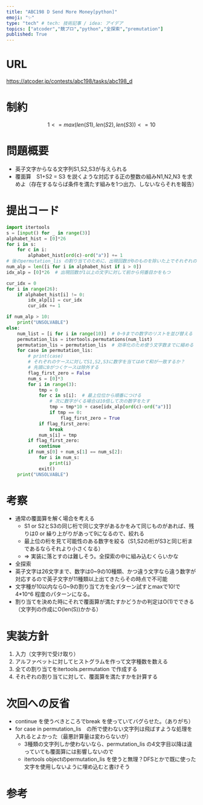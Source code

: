 ```yaml
---
title: "ABC198 D Send More Money[python]"
emoji: "✨"
type: "tech" # tech: 技術記事 / idea: アイデア
topics: ["atcoder","競プロ","python","全探索","premutation"]
published: True
---
```


# URL
https://atcoder.jp/contests/abc198/tasks/abc198_d

# 制約
$$1 <= max(len(S1),len(S2),len(S3)) <= 10$$

# 問題概要
- 英子文字からなる文字列S1,S2,S3が与えられる
- 覆面算　S1+S2 = S3 を説くような対応する正の整数の組みN1,N2,N3 を求めよ（存在するならば条件を満たす組みを1つ出力、しないならそれを報告）


# 提出コード
```python
import itertools
s = [input() for _ in range(3)]
alphabet_hist = [0]*26
for i in s:
    for c in i:
        alphabet_hist[ord(c)-ord("a")] += 1
# 後のpermutation_lis の割り当てのために、出現回数が0のものを除いた上でそれぞれの文字列が何番目に現れるかを記録する
num_alp = len([i for i in alphabet_hist if i > 0])
idx_alp = [0]*26  # 出現回数が1以上の文字に対して前から何番目かをもつ

cur_idx = 0
for i in range(26):
    if alphabet_hist[i] != 0:
        idx_alp[i] = cur_idx
        cur_idx += 1

if num_alp > 10:
    print("UNSOLVABLE")
else:
    num_list = [i for i in range(10)]  # 0~9までの数字のリストを並び替える
    permutation_lis = itertools.permutations(num_list)
    permutation_lis = permutation_lis  # 効率化のため使う文字数までに縮める
    for case in permutation_lis:
        # print(case)
        # それぞれのケースに対してS1,S2,S3に数字を当てはめて和が一致するか？
        # 先頭に0がつくケースは除外する
        flag_first_zero = False
        num_s = [0]*3
        for i in range(3):
            tmp = 0
            for c in s[i]:  # 最上位位から順番につける
                # 次に数字がくる場合は10倍して次の数字をたす
                tmp = tmp*10 + case[idx_alp[ord(c)-ord("a")]]
                if tmp == 0:
                    flag_first_zero = True
            if flag_first_zero:
                break
            num_s[i] = tmp
        if flag_first_zero:
            continue
        if num_s[0] + num_s[1] == num_s[2]:
            for i in num_s:
                print(i)
            exit()
    print("UNSOLVABLE")

```

# 考察
- 通常の覆面算を解く場合を考える
  - S1 or S2とS3の同じ桁で同じ文字があるかをみて同じものがあれば、残りは0 or 繰り上がりがあって9になるので、絞れる
  - 最上位の桁を見て可能性のある数字を絞る（S1,S2の桁がS3と同じ桁まであるならそれより小さくなる）
  - => 実装に落とすのは難しそう。全探索の中に組み込むくらいかな
- 全探索
 - 英子文字は26文字まで、数字は0~9の10種類、かつ違う文字なら違う数字が対応するので英子文字が11種類以上出てきたらその時点で不可能
 - 文字種が10以内なら0~9の割り当て方を全パターン試すとmaxで10!で4*10^6 程度のパターンになる。
 - 割り当てを決めた時にそれで覆面算が満たすかどうかの判定はO(1)でできる（文字列の作成にO(len(S))かかる）

# 実装方針
1. 入力（文字列で受け取り）
2. アルファベットに対してヒストグラムを作って文字種数を数える
3. 全ての割り当てをitertools.permutation で作成する
4. それぞれの割り当てに対して、覆面算を満たすかを計算する


# 次回への反省
- continue を使うべきところでbreak を使っていてバグらせた。（ありがち）
- for case in permutation_lis　の所で使わない文字列は飛ばすような処理を入れるとよかった（最悪計算量は変わらないが）
  - 3種類の文字列しか使わないなら、permutation_lis の4文字目以降は違っていても覆面算には影響しないので
  - itertools objectのpermutation_lis を使うと無理？DFSとかで既に使った文字を使用しないように埋め込むと書けそう
# 参考
